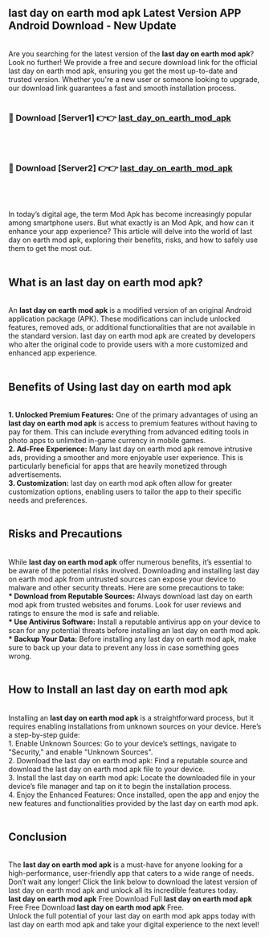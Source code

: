 ## last day on earth mod apk Latest Version APP Android Download - New Update
<br>
Are you searching for the latest version of the <strong>last day on earth mod apk</strong>? Look no further! We provide a free and secure download link for the official last day on earth mod apk, ensuring you get the most up-to-date and trusted version. Whether you're a new user or someone looking to upgrade, our download link guarantees a fast and smooth installation process.
<br>
<br>
<h3>🔴 Download [Server1] 👉👉 <a href="https://modyolo.store/last+day+on+earth+mod+apk">last_day_on_earth_mod_apk</a></h3><br>
<br>
<h3>🔴 Download [Server2] 👉👉 <a href="https://modyolo.store/last+day+on+earth+mod+apk">last_day_on_earth_mod_apk</a></h3><br>
<br>
<br>
In today’s digital age, the term Mod Apk has become increasingly popular among smartphone users. But what exactly is an Mod Apk, and how can it enhance your app experience? This article will delve into the world of last day on earth mod apk, exploring their benefits, risks, and how to safely use them to get the most out.
<br>
<br>
<h2>What is an last day on earth mod apk?</h2>
<br>
An <strong>last day on earth mod apk</strong> is a modified version of an original Android application package (APK). These modifications can include unlocked features, removed ads, or additional functionalities that are not available in the standard version. last day on earth mod apk are created by developers who alter the original code to provide users with a more customized and enhanced app experience.
<br>
<br>
<h2>Benefits of Using last day on earth mod apk</h2>
<br>
<strong> 1. Unlocked Premium Features:</strong> One of the primary advantages of using an <strong>last day on earth mod apk</strong> is access to premium features without having to pay for them. This can include everything from advanced editing tools in photo apps to unlimited in-game currency in mobile games.
<br>
<strong> 2. Ad-Free Experience:</strong> Many last day on earth mod apk remove intrusive ads, providing a smoother and more enjoyable user experience. This is particularly beneficial for apps that are heavily monetized through advertisements.
<br>
<strong> 3. Customization:</strong> last day on earth mod apk often allow for greater customization options, enabling users to tailor the app to their specific needs and preferences.
<br>
<br>
<h2>Risks and Precautions</h2>
<br>
While <strong>last day on earth mod apk</strong> offer numerous benefits, it’s essential to be aware of the potential risks involved. Downloading and installing last day on earth mod apk from untrusted sources can expose your device to malware and other security threats. Here are some precautions to take:
<br>
<strong> * Download from Reputable Sources:</strong> Always download last day on earth mod apk from trusted websites and forums. Look for user reviews and ratings to ensure the mod is safe and reliable.
<br>
<strong> * Use Antivirus Software:</strong> Install a reputable antivirus app on your device to scan for any potential threats before installing an last day on earth mod apk.
<br>
<strong> * Backup Your Data:</strong> Before installing any last day on earth mod apk, make sure to back up your data to prevent any loss in case something goes wrong.
<br>
<br>
<h2>How to Install an last day on earth mod apk</h2>
<br>
Installing an <strong>last day on earth mod apk</strong> is a straightforward process, but it requires enabling installations from unknown sources on your device. Here’s a step-by-step guide:
<br>
 1. Enable Unknown Sources: Go to your device’s settings, navigate to "Security," and enable "Unknown Sources".
<br>
 2. Download the last day on earth mod apk: Find a reputable source and download the last day on earth mod apk file to your device.
<br>
 3. Install the last day on earth mod apk: Locate the downloaded file in your device’s file manager and tap on it to begin the installation process.
<br>
 4. Enjoy the Enhanced Features: Once installed, open the app and enjoy the new features and functionalities provided by the last day on earth mod apk.
<br>
<br>
<h2><strong>Conclusion</strong></h2>
<br>
The <strong>last day on earth mod apk</strong> is a must-have for anyone looking for a high-performance, user-friendly app that caters to a wide range of needs. Don’t wait any longer! Click the link below to download the latest version of last day on earth mod apk and unlock all its incredible features today.
<br>
<strong>last day on earth mod apk</strong> Free Download Full <strong>last day on earth mod apk</strong> Free Free Download <strong>last day on earth mod apk</strong> Free.
<br>
Unlock the full potential of your last day on earth mod apk apps today with last day on earth mod apk and take your digital experience to the next level!